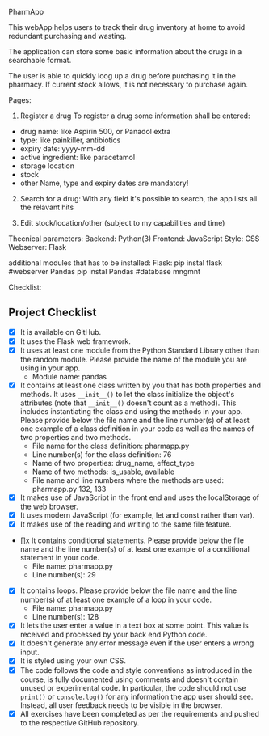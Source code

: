 PharmApp

This webApp helps users to track their drug inventory at home to avoid redundant purchasing and wasting.

The application can store some basic information about the drugs in a searchable format.

The user is able to quickly loog up a drug before purchasing it in the pharmacy. If current stock allows, it is not necessary to purchase again.


Pages:
1. Register a drug
To register a drug some information shall be entered:
- drug name: like Aspirin 500, or Panadol extra
- type: like painkiller, antibiotics
- expiry date: yyyy-mm-dd 
- active ingredient: like paracetamol
- storage location
- stock
- other
Name, type and expiry dates are mandatory!

2. Search for a drug:
With any field it's possible to search, the app lists all the relavant hits

3. Edit stock/location/other (subject to my capabilities and time)


Thecnical parameters:
Backend: Python(3)
Frontend: JavaScript
Style: CSS
Webserver: Flask

additional modules that has to be installed:
Flask: pip instal flask #webserver
Pandas pip instal Pandas #database mngmnt


Checklist:
## Project Checklist
- [x] It is available on GitHub.
- [x] It uses the Flask web framework.
- [x] It uses at least one module from the Python Standard Library other than the random module.
  Please provide the name of the module you are using in your app.
  - Module name: pandas
- [x] It contains at least one class written by you that has both properties and methods. It uses `__init__()` to let the class initialize the object's attributes (note that  `__init__()` doesn't count as a method). This includes instantiating the class and using the methods in your app. Please provide below the file name and the line number(s) of at least one example of a class definition in your code as well as the names of two properties and two methods.
  - File name for the class definition: pharmapp.py
  - Line number(s) for the class definition: 76
  - Name of two properties: drug_name, effect_type
  - Name of two methods: is_usable, available
  - File name and line numbers where the methods are used: pharmapp.py 132, 133
- [x] It makes use of JavaScript in the front end and uses the localStorage of the web browser.
- [x] It uses modern JavaScript (for example, let and const rather than var).
- [x] It makes use of the reading and writing to the same file feature.
- []x It contains conditional statements. Please provide below the file name and the line number(s) of at least
  one example of a conditional statement in your code.
  - File name: pharmapp.py
  - Line number(s): 29
- [x] It contains loops. Please provide below the file name and the line number(s) of at least
  one example of a loop in your code.
  - File name: pharmapp.py
  - Line number(s): 128
- [x] It lets the user enter a value in a text box at some point.
  This value is received and processed by your back end Python code.
- [x] It doesn't generate any error message even if the user enters a wrong input.
- [x] It is styled using your own CSS.
- [x] The code follows the code and style conventions as introduced in the course, is fully documented using comments and doesn't contain unused or experimental code. 
  In particular, the code should not use `print()` or `console.log()` for any information the app user should see. Instead, all user feedback needs to be visible in the browser.  
- [x] All exercises have been completed as per the requirements and pushed to the respective GitHub repository.